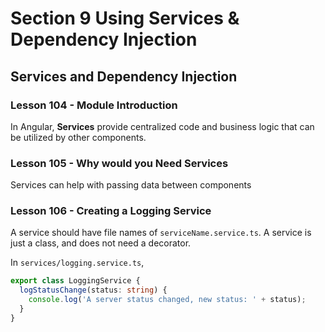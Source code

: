 # Section 9 Using Services & Dependency Injection

## Services and Dependency Injection

### Lesson 104 - Module Introduction

In Angular, **Services** provide centralized code and business logic that can be utilized by other components.

### Lesson 105 - Why would you Need Services

Services can help with passing data between components

### Lesson 106 - Creating a Logging Service

A service should have file names of `serviceName.service.ts`. A service is just a class, and does not need a decorator.

In `services/logging.service.ts`,

```ts
export class LoggingService {
  logStatusChange(status: string) {
    console.log('A server status changed, new status: ' + status);
  }
}
```
